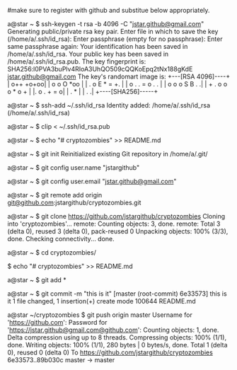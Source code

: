 
#make sure to register with github and substitue below appropriately.

a@star ~
$ ssh-keygen -t rsa -b 4096 -C "jstar.github@gmail.com"
Generating public/private rsa key pair.
Enter file in which to save the key (/home/a/.ssh/id_rsa):
Enter passphrase (empty for no passphrase):
Enter same passphrase again:
Your identification has been saved in /home/a/.ssh/id_rsa.
Your public key has been saved in /home/a/.ssh/id_rsa.pub.
The key fingerprint is:
SHA256:l0PVA3buPlv4RIoA3UhQO509cQQKoEpq2tNx188gKdE jstar.github@gmail.com
The key's randomart image is:
+---[RSA 4096]----+
|        o++ +o+oo|
|       o o O *oo |
|    . o E * = +. |
|   o . . = o . . |
|  o o o S B   . .|
| + . o o o * o + |
|. o .       + = o|
|   .           * |
|              . .|
+----[SHA256]-----+

a@star ~
$ ssh-add ~/.ssh/id_rsa
Identity added: /home/a/.ssh/id_rsa (/home/a/.ssh/id_rsa)

a@star ~
$ clip < ~/.ssh/id_rsa.pub

a@star ~
$ echo "# cryptozombies" >> README.md

a@star ~
$ git init
Reinitialized existing Git repository in /home/a/.git/

a@star ~
$ git config user.name "jstargithub"

a@star ~
$ git config user.email "jstar.github@gmail.com"

a@star ~
$ git remote add origin git@github.com:jstargithub/cryptozombies.git

a@star ~
$ git clone https://github.com/jstargithub/cryptozombies
Cloning into 'cryptozombies'...
remote: Counting objects: 3, done.
remote: Total 3 (delta 0), reused 3 (delta 0), pack-reused 0
Unpacking objects: 100% (3/3), done.
Checking connectivity... done.

a@star ~
$ cd cryptozombies/

$ echo "# cryptozombies" >> README.md

a@star ~
$ git add *

a@star ~
$ git commit -m "this is it"
[master (root-commit) 6e33573] this is it
 1 file changed, 1 insertion(+)
 create mode 100644 README.md

a@star ~/cryptozombies
$ git push origin master
Username for 'https://github.com':
Password for 'https://jstar.github@gmail.com@github.com':
Counting objects: 1, done.
Delta compression using up to 8 threads.
Compressing objects: 100% (1/1), done.
Writing objects: 100% (1/1), 280 bytes | 0 bytes/s, done.
Total 1 (delta 0), reused 0 (delta 0)
To https://github.com/jstargithub/cryptozombies
   6e33573..89b030c  master -> master
